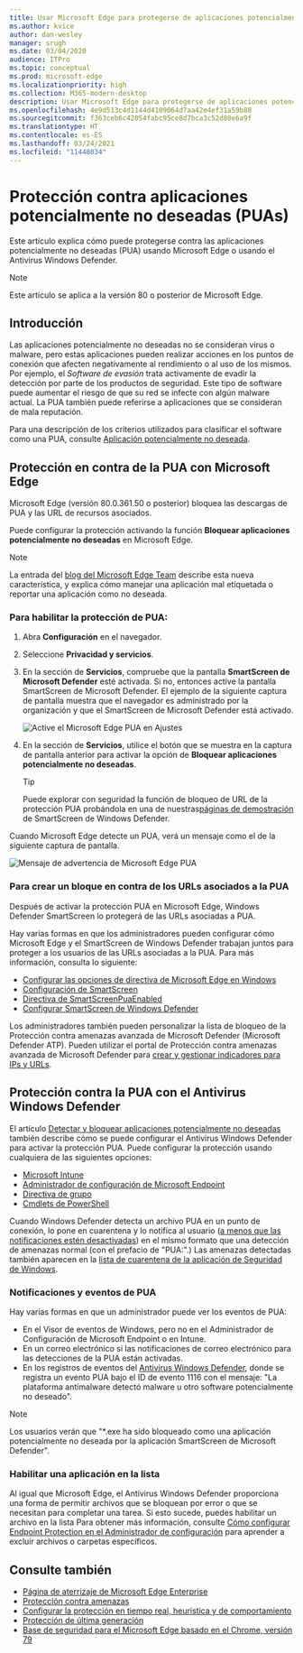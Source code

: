 ```yaml
---
title: Usar Microsoft Edge para protegerse de aplicaciones potencialmente no deseadas
ms.author: kvice
author: dan-wesley
manager: srugh
ms.date: 03/04/2020
audience: ITPro
ms.topic: conceptual
ms.prod: microsoft-edge
ms.localizationpriority: high
ms.collection: M365-modern-desktop
description: Usar Microsoft Edge para protegerse de aplicaciones potencialmente no deseadas
ms.openlocfilehash: 4e9d513c4d1144d4109064d7aa42e4ef31a59b88
ms.sourcegitcommit: f363ceb6c42054fabc95ce8d7bca3c52d80e6a9f
ms.translationtype: HT
ms.contentlocale: es-ES
ms.lasthandoff: 03/24/2021
ms.locfileid: "11448034"
---
```

# <a name="protect-against-potentially-unwanted-applications-puas"></a>Protección contra aplicaciones potencialmente no deseadas (PUAs)

Este artículo explica cómo puede protegerse contra las aplicaciones potencialmente no deseadas (PUA) usando Microsoft Edge o usando el Antivirus Windows Defender.

> [!NOTE]
> Este artículo se aplica a la versión 80 o posterior de Microsoft Edge.

## <a name="overview"></a>Introducción

Las aplicaciones potencialmente no deseadas no se consideran virus o malware, pero estas aplicaciones pueden realizar acciones en los puntos de conexión que afecten negativamente al rendimiento o al uso de los mismos. Por ejemplo, el *Software de evasión* trata activamente de evadir la detección por parte de los productos de seguridad. Este tipo de software puede aumentar el riesgo de que su red se infecte con algún malware actual. La PUA también puede referirse a aplicaciones que se consideran de mala reputación.

Para una descripción de los criterios utilizados para clasificar el software como una PUA, consulte [Aplicación potencialmente no deseada](/windows/security/threat-protection/intelligence/criteria#potentially-unwanted-application-pua).

## <a name="protect-against-pua-with-microsoft-edge"></a>Protección en contra de la PUA con Microsoft Edge

Microsoft Edge (versión 80.0.361.50 o posterior) bloquea las descargas de PUA y las URL de recursos asociados.

Puede configurar la protección activando la función **Bloquear aplicaciones potencialmente no deseadas** en Microsoft Edge.

> [!NOTE]
> La entrada del [blog del Microsoft Edge Team](https://blogs.windows.com/msedgedev/2020/02/27/protecting-users-potentially-unwanted-apps/) describe esta nueva característica, y explica cómo manejar una aplicación mal etiquetada o reportar una aplicación como no deseada.

### <a name="to-enable-pua-protection"></a>Para habilitar la protección de PUA:

1. Abra **Configuración** en el navegador.
2. Seleccione **Privacidad y servicios**.
3. En la sección de **Servicios**, compruebe que la pantalla **SmartScreen de Microsoft Defender** esté activada. Si no, entonces active la pantalla SmartScreen de Microsoft Defender. El ejemplo de la siguiente captura de pantalla muestra que el navegador es administrado por la organización y que el SmartScreen de Microsoft Defender está activado.

   ![Active el Microsoft Edge PUA en Ajustes](./media/microsoft-edge-potentially-unwanted-apps/security-pua-setup.png)

4. En la sección de **Servicios**, utilice el botón que se muestra en la captura de pantalla anterior para activar la opción de **Bloquear aplicaciones potencialmente no deseadas**.

   > [!TIP]
   > Puede explorar con seguridad la función de bloqueo de URL de la protección PUA probándola en una de nuestras[páginas de demostración](https://demo.smartscreen.msft.net/) de SmartScreen de Windows Defender.

Cuando Microsoft Edge detecte un PUA, verá un mensaje como el de la siguiente captura de pantalla.

   ![Mensaje de advertencia de Microsoft Edge PUA](./media/microsoft-edge-potentially-unwanted-apps/security-pua-msg.png)

### <a name="to-block-against-pua-associated-urls"></a>Para crear un bloque en contra de los URLs asociados a la PUA

Después de activar la protección PUA en Microsoft Edge, Windows Defender SmartScreen lo protegerá de las URLs asociadas a PUA.

Hay varias formas en que los administradores pueden configurar cómo Microsoft Edge y el SmartScreen de Windows Defender trabajan juntos para proteger a los usuarios de las URLs asociadas a la PUA. Para más información, consulta lo siguiente:

- [Configurar las opciones de directiva de Microsoft Edge en Windows](./configure-microsoft-edge.md)
- [Configuración de SmartScreen](./microsoft-edge-policies.md#smartscreen-settings)
- [Directiva de SmartScreenPuaEnabled](./microsoft-edge-policies.md#smartscreenpuaenabled)
- [Configurar SmartScreen de Windows Defender](/microsoft-edge/deploy/available-policies?source=docs#configure-windows-defender-smartscreen)

Los administradores también pueden personalizar la lista de bloqueo de la Protección contra amenazas avanzada de Microsoft Defender (Microsoft Defender ATP). Pueden utilizar el portal de Protección contra amenazas avanzada de Microsoft Defender para [crear y gestionar indicadores para IPs y URLs](/windows/security/threat-protection/microsoft-defender-atp/manage-indicators#create-indicators-for-ips-and-urlsdomains-preview).

## <a name="protect-against-pua-with-windows-defender-antivirus"></a>Protección contra la PUA con el Antivirus Windows Defender

El artículo [Detectar y bloquear aplicaciones potencialmente no deseadas](/windows/security/threat-protection/windows-defender-antivirus/detect-block-potentially-unwanted-apps-windows-defender-antivirus#windows-defender-antivirus) también describe cómo se puede configurar el Antivirus Windows Defender para activar la protección PUA. Puede configurar la protección usando cualquiera de las siguientes opciones:

- [Microsoft Intune](/windows/security/threat-protection/windows-defender-antivirus/detect-block-potentially-unwanted-apps-windows-defender-antivirus#use-intune-to-configure-pua-protection)
- [Administrador de configuración de Microsoft Endpoint](/windows/security/threat-protection/windows-defender-antivirus/detect-block-potentially-unwanted-apps-windows-defender-antivirus#use-configuration-manager-to-configure-pua-protection)
- [Directiva de grupo](/windows/security/threat-protection/windows-defender-antivirus/detect-block-potentially-unwanted-apps-windows-defender-antivirus#use-group-policy-to-configure-pua-protection)
- [Cmdlets de PowerShell](/windows/security/threat-protection/windows-defender-antivirus/detect-block-potentially-unwanted-apps-windows-defender-antivirus#use-powershell-cmdlets-to-configure-pua-protection)

Cuando Windows Defender detecta un archivo PUA en un punto de conexión, lo pone en cuarentena y lo notifica al usuario ([a menos que las notificaciones estén desactivadas](/windows/security/threat-protection/windows-defender-antivirus/configure-notifications-windows-defender-antivirus)) en el mismo formato que una detección de amenazas normal (con el prefacio de "PUA:".) Las amenazas detectadas también aparecen en la [lista de cuarentena de la aplicación de Seguridad de Windows](/windows/security/threat-protection/windows-defender-antivirus/windows-defender-security-center-antivirus#detection-history).

### <a name="pua-notifications-and-events"></a>Notificaciones y eventos de PUA

Hay varias formas en que un administrador puede ver los eventos de PUA:

- En el Visor de eventos de Windows, pero no en el Administrador de Configuración de Microsoft Endpoint o en Intune.
- En un correo electrónico si las notificaciones de correo electrónico para las detecciones de la PUA están activadas.
- En los registros de eventos del [Antivirus Windows Defender](/windows/security/threat-protection/windows-defender-antivirus/troubleshoot-windows-defender-antivirus), donde se registra un evento PUA bajo el ID de evento 1116 con el mensaje: "La plataforma antimalware detectó malware u otro software potencialmente no deseado".

> [!NOTE]
> Los usuarios verán que "*.exe ha sido bloqueado como una aplicación potencialmente no deseada por la aplicación SmartScreen de Microsoft Defender".

### <a name="allow-list-an-app"></a>Habilitar una aplicación en la lista

Al igual que Microsoft Edge, el Antivirus Windows Defender proporciona una forma de permitir archivos que se bloquean por error o que se necesitan para completar una tarea. Si esto sucede, puedes habilitar un archivo en la lista Para obtener más información, consulte [Cómo configurar Endpoint Protection en el Administrador de configuración](/previous-versions/system-center/system-center-2012-R2/hh508770(v=technet.10)#to-exclude-specific-files-or-folders) para aprender a excluir archivos o carpetas específicos.

## <a name="see-also"></a>Consulte también

- [Página de aterrizaje de Microsoft Edge Enterprise](https://aka.ms/EdgeEnterprise)
- [Protección contra amenazas](/windows/security/threat-protection/index)
- [Configurar la protección en tiempo real, heurística y de comportamiento](/windows/security/threat-protection/windows-defender-antivirus/configure-protection-features-windows-defender-antivirus)
- [Protección de última generación](/windows/security/threat-protection/windows-defender-antivirus/windows-defender-antivirus-in-windows-10)
- [Base de seguridad para el Microsoft Edge basado en el Chrome, versión 79](https://techcommunity.microsoft.com/t5/microsoft-security-baselines/security-baseline-final-for-chromium-based-microsoft-edge/ba-p/1111863)